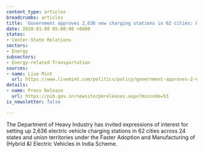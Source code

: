 ```yaml
---
content_type: articles
breadcrumbs: articles
title: 'Government approves 2,636 new charging stations in 62 cities: Prakash Javadekar'
date: 2020-01-08 05:00:00 +0000
states:
- Center-State Relations
sectors:
- Energy
subsectors:
- Energy-related Transportation
sources:
- name: Live Mint
  url: https://www.livemint.com/politics/policy/government-approves-2-636-new-charging-stations-in-62-cities-prakash-javadekar-11578076280181.html
details:
- name: Press Release
  url: https://pib.gov.in/newsite/pmreleases.aspx?mincode=53
is_newsletter: false

---
```

The Department of Heavy Industry has invited expressions of interest for setting up 2,636 electric vehicle charging stations in 62 cities across 24 states and union territories under the Faster Adoption and Manufacturing of (Hybrid &) Electric Vehicles in India Scheme.
